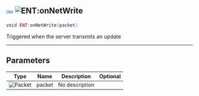 ## ![server](../../.gitbook/assets/server.png) ![ENT](./readme/ent "mention"):onNetWrite

```lua
void ENT:onNetWrite(packet)
```

Triggered when the server transmits an update

------
## Parameters

| Type   | Name | Description | Optional |
| ------ | ---- | ----------- | -------: |
| ![Packet](./readme/packet "mention") | packet | No description |  |

